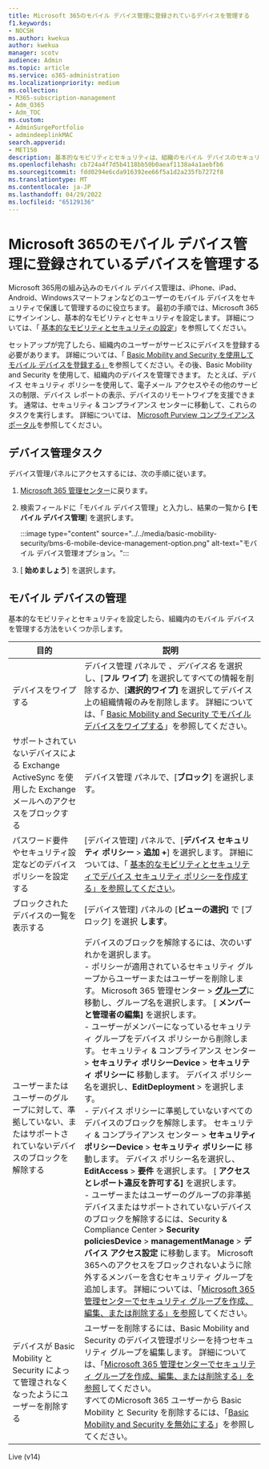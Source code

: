 ```yaml
---
title: Microsoft 365のモバイル デバイス管理に登録されているデバイスを管理する
f1.keywords:
- NOCSH
ms.author: kwekua
author: kwekua
manager: scotv
audience: Admin
ms.topic: article
ms.service: o365-administration
ms.localizationpriority: medium
ms.collection:
- M365-subscription-management
- Adm_O365
- Adm_TOC
ms.custom:
- AdminSurgePortfolio
- admindeeplinkMAC
search.appverid:
- MET150
description: 基本的なモビリティとセキュリティは、組織のモバイル デバイスのセキュリティと管理に役立ちます。
ms.openlocfilehash: cb724a4f7d5b4118bb50b0aeaf1138a4a1aebfb6
ms.sourcegitcommit: fdd0294e6cda916392ee66f5a1d2a235fb7272f8
ms.translationtype: MT
ms.contentlocale: ja-JP
ms.lasthandoff: 04/29/2022
ms.locfileid: "65129136"
---
```

# <a name="manage-devices-enrolled-in-mobile-device-management-in-microsoft-365"></a>Microsoft 365のモバイル デバイス管理に登録されているデバイスを管理する

Microsoft 365用の組み込みのモバイル デバイス管理は、iPhone、iPad、Android、Windowsスマートフォンなどのユーザーのモバイル デバイスをセキュリティで保護して管理するのに役立ちます。 最初の手順では、Microsoft 365にサインインし、基本的なモビリティとセキュリティを設定します。 詳細については、「 [基本的なモビリティとセキュリティの設定](set-up.md)」を参照してください。

セットアップが完了したら、組織内のユーザーがサービスにデバイスを登録する必要があります。 詳細については、「 [Basic Mobility and Security を使用してモバイル デバイスを登録する」](enroll-your-mobile-device.md)を参照してください。その後、Basic Mobility and Security を使用して、組織内のデバイスを管理できます。 たとえば、デバイス セキュリティ ポリシーを使用して、電子メール アクセスやその他のサービスの制限、デバイス レポートの表示、デバイスのリモートワイプを支援できます。 通常は、セキュリティ & コンプライアンス センターに移動して、これらのタスクを実行します。 詳細については、 [Microsoft Purview コンプライアンス ポータル](../../compliance/microsoft-365-compliance-center.md)を参照してください。

## <a name="device-management-tasks"></a>デバイス管理タスク

デバイス管理パネルにアクセスするには、次の手順に従います。

1. [Microsoft 365 管理センター](../../admin/admin-overview/admin-center-overview.md)に戻ります。

2. 検索フィールドに「モバイル デバイス管理」と入力し、結果の一覧から **[モバイル デバイス管理**] を選択します。

    :::image type="content" source="../../media/basic-mobility-security/bms-6-mobile-device-management-option.png" alt-text="モバイル デバイス管理オプション。":::

3. [ **始めましょう**] を選択します。

## <a name="manage-mobile-devices"></a>モバイル デバイスの管理

基本的なモビリティとセキュリティを設定したら、組織内のモバイル デバイスを管理する方法をいくつか示します。

|目的|説明|
|---|---|
|デバイスをワイプする|デバイス管理 パネルで *、デバイス名* を選択し、[**フル ワイプ**] を選択してすべての情報を削除するか、[**選択的ワイプ]** を選択してデバイス上の組織情報のみを削除します。 詳細については、「 [Basic Mobility and Security でモバイル デバイスをワイプする](wipe-mobile-device.md)」を参照してください。|
|サポートされていないデバイスによる Exchange ActiveSync を使用した Exchange メールへのアクセスをブロックする|デバイス管理 パネルで、[**ブロック**] を選択します。|
|パスワード要件やセキュリティ設定などのデバイス ポリシーを設定する|[デバイス管理] パネルで、[**デバイス セキュリティ ポリシー** > **追加 +**] を選択します。 詳細については、「 [基本的なモビリティとセキュリティでデバイス セキュリティ ポリシーを作成する」を参照してください](create-device-security-policies.md)。|
|ブロックされたデバイスの一覧を表示する|[デバイス管理] パネルの [**ビューの選択]** で [ブロック] を選択 **します**。|
|ユーザーまたはユーザーのグループに対して、準拠していない、またはサポートされていないデバイスのブロックを解除する|デバイスのブロックを解除するには、次のいずれかを選択します。<br/>- ポリシーが適用されているセキュリティ グループからユーザーまたはユーザーを削除します。 Microsoft 365 管理センター > <a href="https://go.microsoft.com/fwlink/p/?linkid=2052855" target="_blank">**グループ**</a>に移動し、グループ名を選択します。 [ **メンバーと管理者の編集]** を選択します。<br/>- ユーザーがメンバーになっているセキュリティ グループをデバイス ポリシーから削除します。 セキュリティ & コンプライアンス センター > **セキュリティ ポリシーDevice** >  **セキュリティ ポリシーに** 移動します。 デバイス ポリシー名を選択し、**EditDeployment** >  を選択します。<br/>- デバイス ポリシーに準拠していないすべてのデバイスのブロックを解除します。 セキュリティ & コンプライアンス センター > **セキュリティ ポリシーDevice** >  **セキュリティ ポリシーに** 移動します。 デバイス ポリシー名を選択し、**EditAccess** >  **要件** を選択します。 [ **アクセスとレポート違反を許可する]** を選択します。<br/>- ユーザーまたはユーザーのグループの非準拠デバイスまたはサポートされていないデバイスのブロックを解除するには、Security & Compliance Center > **Security policiesDevice** >  **managementManage** >  **デバイス アクセス設定** に移動します。 Microsoft 365へのアクセスをブロックされないように除外するメンバーを含むセキュリティ グループを追加します。 詳細については、「[Microsoft 365 管理センターでセキュリティ グループを作成、編集、または削除する」を参照](../../admin/email/create-edit-or-delete-a-security-group.md)してください。|
|デバイスが Basic Mobility と Security によって管理されなくなったようにユーザーを削除する|ユーザーを削除するには、Basic Mobility and Security のデバイス管理ポリシーを持つセキュリティ グループを編集します。 詳細については、「[Microsoft 365 管理センターでセキュリティ グループを作成、編集、または削除する」を参照](../../admin/email/create-edit-or-delete-a-security-group.md)してください。<br/>すべてのMicrosoft 365 ユーザーから Basic Mobility と Security を削除するには、「[Basic Mobility and Security を無効にする](turn-off.md)」を参照してください。|

Live (v14)
